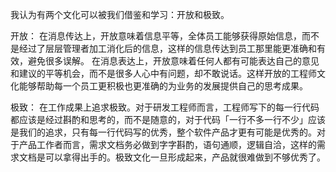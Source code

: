 我认为有两个文化可以被我们借鉴和学习：开放和极致。

开放：
在消息传达上，开放意味着信息平等，全体员工能够获得原始信息，而不是经过了层层管理者加工消化后的信息，这样的信息传达到员工那里能更准确和有效，避免很多误解。
在消息表达上，开放意味着任何人都有可能表达自己的意见和建议的平等机会，而不是很多人心中有问题，却不敢说话。这样开放的工程师文化能够帮助每一个员工更积极也更准确的为业务的发展提供自己的思考成果。

极致：
在工作成果上追求极致。对于研发工程师而言，工程师写下的每一行代码都应该是经过斟酌和思考的，而不是随意的，对于代码「一行不多一行不少」应该是我们的追求，只有每一行代码写的优秀，整个软件产品才更有可能是优秀的。对于产品工作者而言，需求文档务必做到字字斟酌，语句通顺，逻辑自洽，这样的需求文档是可以拿得出手的。极致文化一旦形成起来，产品就很难做到不够优秀了。
